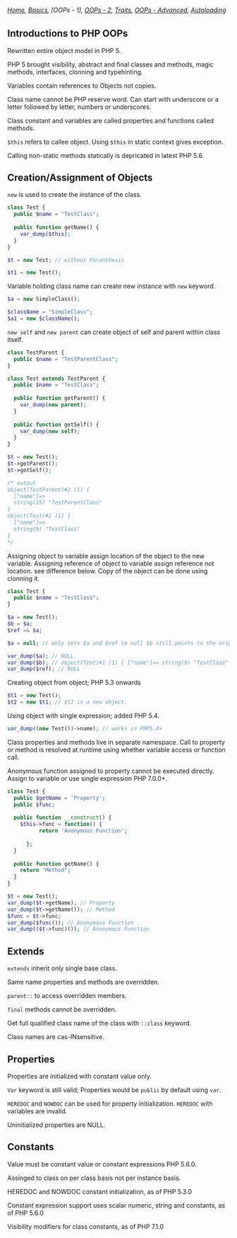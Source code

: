 ###### *[Home](https://tashbalrai.github.io)*, [Basics](https://tashbalrai.github.io/php/basics.html), [OOPs - 1], [OOPs - 2](https://tashbalrai.github.io/php/oops/basics2.html), [Traits](https://tashbalrai.github.io/php/oops/traits.html), [OOPs - Advanced](https://tashbalrai.github.io/php/oops/advanced.html), [Autoloading](https://tashbalrai.github.io/php/oops/autoloading.html)

## Introductions to PHP OOPs
Rewritten entire object model in PHP 5.

PHP 5 brought visibility, abstract and final classes and methods, magic methods, interfaces, clonning and typehinting.

Variables contain references to Objects not copies.

Class name cannot be PHP reserve word. Can start with underscore or a letter followed by letter, numbers or underscores.

Class constant and variables are called properties and functions called methods.

```$this``` refers to callee object. Using ```$this``` in static context gives exception.

Calling non-static methods statically is depricated in latest PHP 5.6.

## Creation/Assignment of Objects
```new``` is used to create the instance of the class.

```php
class Test {
  public $name = "TestClass";
  
  public function getName() {
    var_dump($this);
  }
}

$t = new Test; // without Paranthesis

$t1 = new Test();
```

Variable holding class name can create new instance with ```new``` keyword.

```php
$a = new SimpleClass();

$className = "SimpleClass";
$a1 = new $className();
```

```new self``` and ```new parent``` can create object of self and parent within class itself.

```php
class TestParent {
  public $name = "TestParentClass";
}

class Test extends TestParent {
  public $name = "TestClass";
  
  public function getParent() {
    var_dump(new parent);
  }
  
  public function getSelf() {
    var_dump(new self);
  }
}

$t = new Test();
$t->getParent();
$t->getSelf();

/* output
object(TestParent)#2 (1) {
  ["name"]=>
  string(15) "TestParentClass"
}
object(Test)#2 (1) {
  ["name"]=>
  string(9) "TestClass"
}
*/
```

Assigning object to variable assign location of the object to the new variable.
Assigning reference of object to variable assign reference not location. see difference below.
Copy of the object can be done using clonning it.

```php
class Test {
  public $name = "TestClass";
}

$a = new Test();
$b = $a;
$ref =& $a;

$a = null; // only sets $a and $ref to null $b still points to the original object.

var_dump($a); // NULL
var_dump($b); // object(Test)#1 (1) { ["name"]=> string(9) "TestClass" }
var_dump($ref); // NULL
```

Creating object from object; PHP 5.3 onwards
```php
$t1 = new Test();
$t2 = new $t1; // $t2 is a new object.
```

Using object with single expression; added PHP 5.4.
```php
var_dump((new Test())->name); // works in PHP5.4+
```

Class properties and methods live in separate namespace. Call to property or method is resolved at runtime using whether variable access or function call.

Anonymous function assigned to property cannot be executed directly. Assign to variable or use single expression PHP 7.0.0+.

```php
class Test {
  public $getName = 'Property';
  public $func;
  
  public function __construct() {
    $this->func = function() { 
          return 'Anonymous Function';
          
      };
  }
  
  public function getName() {
    return "Method";
  }
}

$t = new Test();
var_dump($t->getName); // Property
var_dump($t->getName()); // Method
$func = $t->func;
var_dump($func()); // Anonymous Function
var_dump(($t->func)()); // Anonymous Function
```

## Extends
```extends``` inherit only single base class.

Same name properties and methods are overridden. 

```parent::``` to access overridden members. 

```final``` methods cannot be overridden.

Get full qualified class name of the class with ```::class``` keyword.

Class names are cas-INsensitive.

## Properties
Properties are initialized with constant value only.

```Var``` keyword is still valid; Properties would be ```public``` by default using ```var```.

```HEREDOC``` and ```NOWDOC``` can be used for property initialization. ```HEREDOC``` with variables are invalid.

Uninitialized properties are NULL.

## Constants
Value must be constant value or constant expressions PHP 5.6.0.

Assinged to class on per class basis not per instance basis.

HEREDOC and NOWDOC constant initialization, as of PHP 5.3.0

Constant expression support uses scalar numeric, string and constants, as of PHP 5.6.0 

Visibility modifiers for class constants, as of PHP 7.1.0





